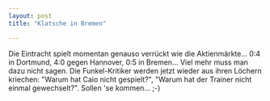```yaml
---
layout: post
title: "Klatsche in Bremen"

---
```


Die Eintracht spielt momentan genauso verrückt wie die Aktienmärkte... 0:4 in Dortmund, 4:0 gegen Hannover, 0:5 in Bremen... Viel mehr muss man dazu nicht sagen. Die Funkel-Kritiker werden jetzt wieder aus ihren Löchern kriechen: "Warum hat Caio nicht gespielt?", "Warum hat der Trainer nicht einmal gewechselt?". Sollen 'se kommen... ;-)


